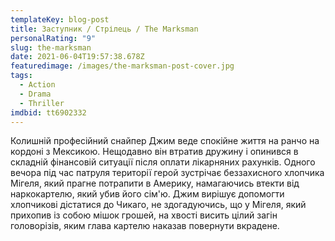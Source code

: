 ```yaml
---
templateKey: blog-post
title: Заступник / Стрілець / The Marksman
personalRating: "9"
slug: the-marksman
date: 2021-06-04T19:57:38.678Z
featuredimage: /images/the-marksman-post-cover.jpg
tags:
  - Action
  - Drama
  - Thriller
imdbid: tt6902332
---
```

Колишній професійний снайпер Джим веде спокійне життя на ранчо на кордоні з Мексикою. Нещодавно він втратив дружину і опинився в складній фінансовій ситуації після оплати лікарняних рахунків. Одного вечора під час патруля території герой зустрічає беззахисного хлопчика Мігеля, який прагне потрапити в Америку, намагаючись втекти від наркокартелю, який убив його сім'ю. Джим вирішує допомогти хлопчикові дістатися до Чикаго, не здогадуючись, що у Мігеля, який прихопив із собою мішок грошей, на хвості висить цілий загін головорізів, яким глава картелю наказав повернути вкрадене.